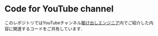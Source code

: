 # Code for YouTube channel
このレポジトリではYouTubeチャンネル[駆け出しエンジニア](https://www.youtube.com/@kengineeeer/)内でご紹介した内容に関連するコードをご共有しています．
